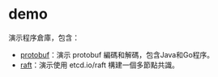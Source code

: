 # demo

演示程序倉庫，包含：

- [protobuf](/tree/main/protobuf)：演示 protobuf 編碼和解碼，包含Java和Go程序。
- [raft](/tree/main/raft)：演示使用 etcd.io/raft 構建一個多節點共識。
